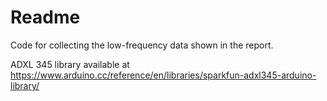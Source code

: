 # Readme

Code for collecting the low-frequency data shown in the report.

ADXL 345 library available at https://www.arduino.cc/reference/en/libraries/sparkfun-adxl345-arduino-library/
